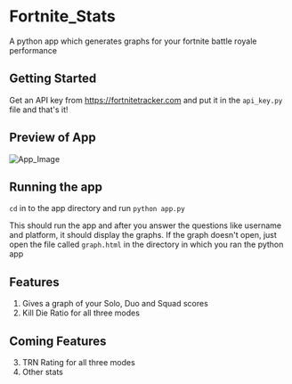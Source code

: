 # Fortnite_Stats
A python app which generates graphs for your fortnite battle royale performance

## Getting Started

Get an API key from https://fortnitetracker.com and put it in the `api_key.py` file and that's it!

## Preview of App

![App_Image](https://i.imgur.com/UDQ97P4.png)

## Running the app

`cd` in to the app directory and run `python app.py`

This should run the app and after you answer the questions like username and platform, it should display the graphs. If the graph doesn't open, just open the file called `graph.html` in the directory in which you ran the python app

## Features

1) Gives a graph of your Solo, Duo and Squad scores
2) Kill Die Ratio for all three modes

## Coming Features

3) TRN Rating for all three modes
4) Other stats

